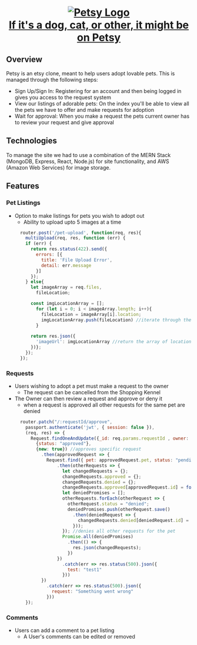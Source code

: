 <h1 align="center">
  <a align="center" href="https://docker-petsy.herokuapp.com">
    <img
      align="center"
      src="https://petsy-cdm-seeds.s3-us-west-1.amazonaws.com/petsy_logo.png"
      alt="Petsy Logo"
    />
    <br>
    If it's a dog, cat, or other, it might be on Petsy
  </a>
</h1>

## Overview
Petsy is an etsy clone, meant to help users adopt lovable pets. This is managed through the following steps:
* Sign Up/Sign In: Registering for an account and then being logged in gives you access to the request system
* View our listings of adorable pets: On the index you'll be able to view all the pets we have to offer and make requests for adoption
* Wait for approval: When you make a request the pets current owner has to review your request and give approval

## Technologies
To manage the site we had to use a combination of the MERN Stack (MongoDB, Express, React, Node.js) for site functionality, and AWS (Amazon Web Services) for image storage.

## Features
### Pet Listings
* Option to make listings for pets you wish to adopt out
  * Ability to upload upto 5 images at a time
  ```js
    router.post('/pet-upload', function(req, res){
      multiUpload(req, res, function (err) {
      if (err) {
        return res.status(422).send({
          errors: [{
            title: 'File Upload Error',
            detail: err.message
          }]
        });
      } else{
        let imageArray = req.files,
          fileLocation;

        const imgLocationArray = [];
          for (let i = 0; i < imageArray.length; i++){
            fileLocation = imageArray[i].location;
            imgLocationArray.push(fileLocation) //iterate through the array of files and grab location
          }
      
        return res.json({
          'imageUrl': imgLocationArray //return the array of location urls from S3
        })};
      });
    });
  ```
### Requests
  * Users wishing to adopt a pet must make a request to the owner
    * The request can be cancelled from the Shopping Kennel
  * The Owner can then review a request and approve or deny it
    * when a request is approved all other requests for the same pet are denied
    ```js
      router.patch("/:requestId/approve",
        passport.authenticate('jwt', { session: false }),
        (req, res) => {
          Request.findOneAndUpdate({_id: req.params.requestId , owner: req.user, status: "pending"},
            {status: "approved"},
            {new: true}) //approves specific request
              .then(approvedRequest => {
                Request.find({ pet: approvedRequest.pet, status: "pending" })
                    .then(otherRequests => {
                      let changedRequests = {};
                      changedRequests.approved = {};
                      changedRequests.denied = {};
                      changedRequests.approved[approvedRequest.id] = formatRequest(approvedRequest);
                      let deniedPromises = [];
                      otherRequests.forEach(otherRequest => {
                        otherRequest.status = "denied";
                        deniedPromises.push(otherRequest.save()
                          .then(deniedRequest => {
                            changedRequests.denied[deniedRequest.id] = formatRequest(deniedRequest._doc);
                          }));
                      }); //denies all other requests for the pet
                      Promise.all(deniedPromises)
                        .then(() => {
                          res.json(changedRequests);
                        })
                    })
                      .catch(err => res.status(500).json({
                        test: "test1"
                      }))
              })
                .catch(err => res.status(500).json({
                  request: "Something went wrong"
                }))
        });
    ```
### Comments
  * Users can add a comment to a pet listing 
    * A User's comments can be edited or removed
